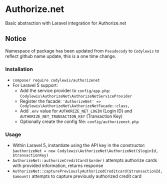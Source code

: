 # Authorize.net

Basic abstraction with Laravel integration for Authorize.net
 
 ## Notice
 
 Namespace of package has been updated from `Pseudocody` to `Codylewis` to reflect github name update, this is a one time change.
 
### Installation

- `composer require codylewis/authorizenet`
- For Laravel 5 support:
    - Add the service provider to `config/app.php`: `Codylewis\AuthorizeNet\AuthorizeNetServiceProvider`
    - Register the facade: `'AuthorizeNet' => Codylewis\AuthorizeNet\AuthorizeNetFacade::class,`
    - Add `.env` value for `AUTHORIZE_NET_LOGIN` (Login ID) and `AUTHORIZE_NET_TRANSACTION_KEY` (Transaction Key)
    - Optionally create the config file: `config/authorizenet.php`
    
### Usage
- Within Laravel 5, instantiate using the API key in the constructor: `$authorizeNet = new Codylewis\AuthorizeNet\AuthorizeNet($loginId, $transactionKey)`
- `AuthorizeNet::authorizeCreditCard($order)` attempts authorize cards with provided information, returns response
- `AuthorizeNet::capturePreviouslyAuthorizedCreditcard($transactionId, $amount)` attempts to capture previously authorized credit card

